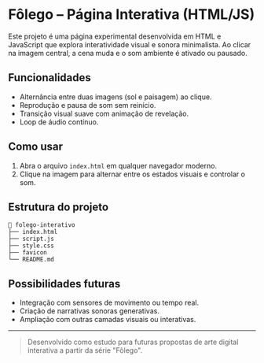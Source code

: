 # Fôlego – Página Interativa (HTML/JS)

Este projeto é uma página experimental desenvolvida em HTML e JavaScript que explora interatividade visual e sonora minimalista. Ao clicar na imagem central, a cena muda e o som ambiente é ativado ou pausado.

## Funcionalidades

* Alternância entre duas imagens (sol e paisagem) ao clique.
* Reprodução e pausa de som sem reinício.
* Transição visual suave com animação de revelação.
* Loop de áudio contínuo.

## Como usar

1. Abra o arquivo `index.html` em qualquer navegador moderno.
2. Clique na imagem para alternar entre os estados visuais e controlar o som.

## Estrutura do projeto

```
📁 folego-interativo
├── index.html
├── script.js
├── style.css
├── favicon
└── README.md
```

## Possibilidades futuras

* Integração com sensores de movimento ou tempo real.
* Criação de narrativas sonoras generativas.
* Ampliação com outras camadas visuais ou interativas.

---

> Desenvolvido como estudo para futuras propostas de arte digital interativa a partir da série "Fôlego".
